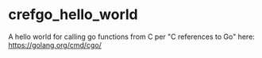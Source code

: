 # crefgo_hello_world
A hello world for calling go functions from C per "C references to Go" here: https://golang.org/cmd/cgo/  
